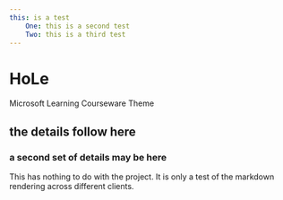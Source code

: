 ```yaml
---
this: is a test
    One: this is a second test
    Two: this is a third test
---
```


# HoLe

Microsoft Learning Courseware Theme


## the details follow here

### a second set of details may be here

This has nothing to do with the project. It is only a test of the markdown rendering across different clients.
